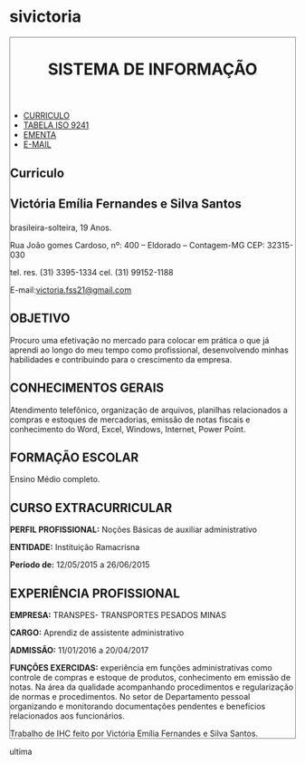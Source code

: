 # sivictoria
<!DOCTYPE html>
<html>
<head>
<style>
div.container {
    width: 100%;
    border: 1px solid gray;
}

header, footer {
    padding: 1em;
    color: white;
    background-color: #2377F4;
    clear: left;
    text-align: center;
}

nav {
    float: left;
    max-width: 160px;
    margin: 0;
    padding: 1em;
}

nav ul {
    list-style-type: none;
    padding: 0;
}
   
nav ul a {
    text-decoration: none;
}

article {
    margin-left: 170px;
    border-left: 1px solid gray;
    padding: 1em;
    overflow: hidden;
}
</style>
</head>
<body>

<div class="container">

<header>
   <h1>SISTEMA DE INFORMAÇÃO</h1>
</header>
  
<nav>
  <ul>
    <li><a href="curriculo.html">CURRICULO</a></li>
    <li><a href="tabelaiso.html">TABELA ISO 9241</a></li>
    <li><a href="ementa.html">EMENTA</a></li>
	<li><a href="email.html">E-MAIL</a></li>
  </ul>
</nav>

<article>
  <h1>Curriculo</h1>
  <h2><p>Victória Emília Fernandes e Silva Santos</p></h2>
<p>brasileira-solteira, 19 Anos.</p>
<p>Rua João gomes Cardoso, nº: 400 – Eldorado – Contagem-MG
CEP: 32315-030</p> 
<p>tel. res. (31) 3395-1334 cel. (31) 99152-1188</P>
<p>E-mail:<a href="mailto:victoria.fss21@gmail.com">victoria.fss21@gmail.com</a></p>

<h2>OBJETIVO</h2>
<p>Procuro uma efetivação no mercado para colocar em prática o que já aprendi
ao longo do meu tempo como profissional, desenvolvendo minhas habilidades
e contribuindo para o crescimento da empresa.</p>

<h2>CONHECIMENTOS GERAIS</h2>
<p>Atendimento telefônico, organização de arquivos, planilhas relacionados a
compras e estoques de mercadorias, emissão de notas fiscais e conhecimento
do Word, Excel, Windows, Internet, Power Point.</p>

<h2>FORMAÇÃO ESCOLAR</h2>
<p>Ensino Médio completo.<p/>
<h2>CURSO EXTRACURRICULAR</h2>
<p><b> PERFIL PROFISSIONAL:</b> Noções Básicas de auxiliar administrativo</p>
 <p><b>ENTIDADE:</b> Instituição Ramacrisna</p>
<p><b>Período de:</b> 12/05/2015 a 26/06/2015<p/>

<h2>EXPERIÊNCIA PROFISSIONAL</h2>
<p><b>EMPRESA:</b> TRANSPES- TRANSPORTES PESADOS MINAS</P>
<p><b>CARGO:</b> Aprendiz de assistente administrativo</p>
<p><b>ADMISSÃO:</b> 11/01/2016 a 20/04/2017</p>
<p><b>FUNÇÕES EXERCIDAS:</b> experiência em funções administrativas como
controle de compras e estoque de produtos, conhecimento em emissão
de notas. Na área da qualidade acompanhando procedimentos e
regularização de normas e procedimentos. No setor de Departamento
pessoal organizando e monitorando documentações pendentes e
benefícios relacionados aos funcionários.</p>
</article>

<footer>Trabalho de IHC feito por Victória Emília Fernandes e Silva Santos.  </footer>

</div>

</body>
</html>





ultima
